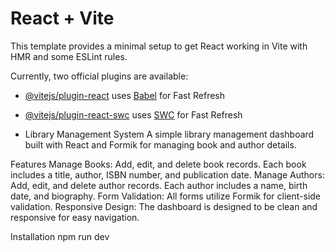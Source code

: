 # React + Vite

This template provides a minimal setup to get React working in Vite with HMR and some ESLint rules.

Currently, two official plugins are available:

- [@vitejs/plugin-react](https://github.com/vitejs/vite-plugin-react/blob/main/packages/plugin-react/README.md) uses [Babel](https://babeljs.io/) for Fast Refresh
- [@vitejs/plugin-react-swc](https://github.com/vitejs/vite-plugin-react-swc) uses [SWC](https://swc.rs/) for Fast Refresh

- Library Management System
A simple library management dashboard built with React and Formik for managing book and author details.

Features
Manage Books: Add, edit, and delete book records.
Each book includes a title, author, ISBN number, and publication date.
Manage Authors: Add, edit, and delete author records.
Each author includes a name, birth date, and biography.
Form Validation: All forms utilize Formik for client-side validation.
Responsive Design: The dashboard is designed to be clean and responsive for easy navigation.

Installation
npm run dev
